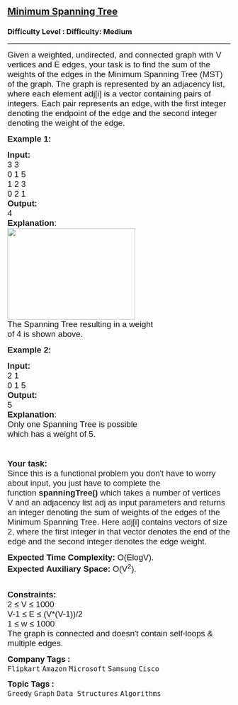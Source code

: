 <h2><a href="https://www.geeksforgeeks.org/problems/minimum-spanning-tree/1">Minimum Spanning Tree</a></h2><h3>Difficulty Level : Difficulty: Medium</h3><hr><div class="problems_problem_content__Xm_eO"><p><span style="font-family: arial, helvetica, sans-serif;"><span style="font-size: 18.6667px;">Given a weighted, undirected, and connected graph with V vertices and E edges, your task is to find the sum of the weights of the edges in the Minimum Spanning Tree (MST) of the graph. The graph is represented by an adjacency list, where each element adj[i] is a vector containing pairs of integers. Each pair represents an edge, with the first integer denoting the endpoint of the edge and the second integer denoting the weight of the edge.</span></span></p>
<p><span style="font-size: 14pt; font-family: arial, helvetica, sans-serif;"><strong>Example 1:</strong></span></p>
<pre><span style="font-size: 14pt; font-family: arial, helvetica, sans-serif;"><strong>Input:
</strong>3 3
0 1 5
1 2 3
0 2 1
<img src="https://media.geeksforgeeks.org/img-practice/PROD/addEditProblem/700343/Web/Other/064ccfb5-e351-4908-a660-b228a091eb47_1685086606.png" alt="">
<strong>Output:</strong>
4
<strong>Explanation</strong>:
<img style="height: 207px; width: 288px;" src="https://media.geeksforgeeks.org/img-practice/PROD/addEditProblem/700343/Web/Other/64f692e2-1acf-4515-8f46-516521cf0bab_1685086607.png" alt="">
The Spanning Tree resulting in a weight
of 4 is shown above.
</span></pre>
<p><span style="font-size: 14pt; font-family: arial, helvetica, sans-serif;"><strong>Example 2:</strong></span></p>
<pre><span style="font-size: 14pt; font-family: arial, helvetica, sans-serif;"><strong>Input:
</strong>2 1
0 1 5
<img src="https://media.geeksforgeeks.org/img-practice/PROD/addEditProblem/700343/Web/Other/944e4620-f860-4e62-aa2a-086f31e142cb_1685086607.png" alt="">
<strong>Output:</strong>
5
<strong>Explanation</strong>:
Only one Spanning Tree is possible
which has a weight of 5.
</span></pre>
<p>&nbsp;</p>
<p><span style="font-size: 14pt; font-family: arial, helvetica, sans-serif;"><strong>Your task:</strong><br><span style="color: rgba(0, 0, 0, 0.87); background-color: #ffffff;">Since this is a functional problem you don't have to worry about input, you just have to complete the function&nbsp;</span><span style="box-sizing: inherit; font-weight: bolder; color: rgba(0, 0, 0, 0.87); background-color: #ffffff;">spanningTree()</span><span style="color: rgba(0, 0, 0, 0.87); background-color: #ffffff;">&nbsp;which takes a number of vertices V</span><span style="box-sizing: inherit; font-weight: bolder; color: rgba(0, 0, 0, 0.87); background-color: #ffffff;">&nbsp;</span><span style="color: rgba(0, 0, 0, 0.87); background-color: #ffffff;">and</span><span style="box-sizing: inherit; font-weight: bolder; color: rgba(0, 0, 0, 0.87); background-color: #ffffff;">&nbsp;</span><span style="color: rgba(0, 0, 0, 0.87); background-color: #ffffff;">an adjacency list adj as input parameters and returns an integer denoting the sum of weights of the edges of the Minimum Spanning Tree. Here adj[i] contains vectors of size 2, where the first integer in that vector denotes the end of the edge and the second integer denotes the edge weight.</span><br></span></p>
<p><span style="font-size: 14pt; font-family: arial, helvetica, sans-serif;"><strong>Expected Time Complexity:&nbsp;</strong>O(ElogV).<br><strong>Expected Auxiliary Space:&nbsp;</strong>O(V<sup>2</sup>).</span><br><span style="font-size: 14pt; font-family: arial, helvetica, sans-serif;">&nbsp;</span></p>
<p><span style="font-size: 14pt; font-family: arial, helvetica, sans-serif;"><strong>Constraints:</strong><br>2 ≤ V ≤ 1000<br>V-1 ≤ E ≤ (V*(V-1))/2<br>1 ≤ w ≤ 1000<br>The graph is connected and doesn't contain self-loops &amp; multiple edges.</span></p></div><p><span style=font-size:18px><strong>Company Tags : </strong><br><code>Flipkart</code>&nbsp;<code>Amazon</code>&nbsp;<code>Microsoft</code>&nbsp;<code>Samsung</code>&nbsp;<code>Cisco</code>&nbsp;<br><p><span style=font-size:18px><strong>Topic Tags : </strong><br><code>Greedy</code>&nbsp;<code>Graph</code>&nbsp;<code>Data Structures</code>&nbsp;<code>Algorithms</code>&nbsp;